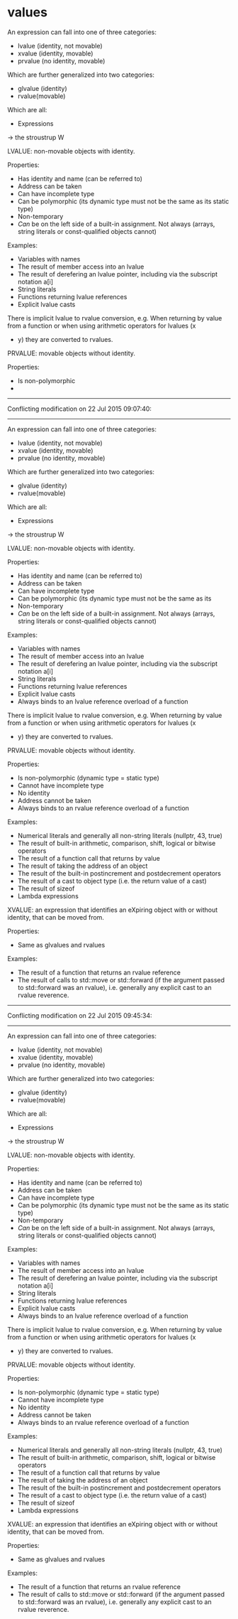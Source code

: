 # values

An expression can fall into one of three categories:

-   lvalue (identity, not movable)
-   xvalue (identity, movable)
-   prvalue (no identity, movable)

Which are further generalized into two categories:

-   glvalue (identity)
-   rvalue(movable)

Which are all:

-   Expressions

-> the stroustrup W

LVALUE: non-movable objects with identity.

Properties:

-   Has identity and name (can be referred to) 
-   Address can be taken
-   Can have incomplete type
-   Can be polymorphic (its dynamic type must not be the same as its
    static type)
-   Non-temporary
-   _Can_ be on the left side of a built-in assignment. Not always
    (arrays, string literals or const-qualified objects cannot)

Examples:

-   Variables with names
-   The result of member access into an lvalue
-   The result of derefering an lvalue pointer, including via the
    subscript notation a[i]
-   String literals
-   Functions returning lvalue references
-   Explicit lvalue casts

There is implicit lvalue to rvalue conversion, e.g. When returning by
value from a function or when using arithmetic operators for lvalues (x
+ y) they are converted to rvalues. 

PRVALUE: movable objects without identity.

Properties: 

-   Is non-polymorphic
-   

------------------------------------------------------------------------

Conflicting modification on 22 Jul 2015 09:07:40:

------------------------------------------------------------------------

An expression can fall into one of three categories:

-   lvalue (identity, not movable)
-   xvalue (identity, movable)
-   prvalue (no identity, movable)

Which are further generalized into two categories:

-   glvalue (identity)
-   rvalue(movable)

Which are all:

-   Expressions

-> the stroustrup W

LVALUE: non-movable objects with identity.

Properties:

-   Has identity and name (can be referred to) 
-   Address can be taken
-   Can have incomplete type
-   Can be polymorphic (its dynamic type must not be the same as its 
-   Non-temporary
-   _Can_ be on the left side of a built-in assignment. Not always
    (arrays, string literals or const-qualified objects cannot)

Examples:

-   Variables with names
-   The result of member access into an lvalue
-   The result of derefering an lvalue pointer, including via the
    subscript notation a[i]
-   String literals
-   Functions returning lvalue references
-   Explicit lvalue casts
-   Always binds to an lvalue reference overload of a function

There is implicit lvalue to rvalue conversion, e.g. When returning by
value from a function or when using arithmetic operators for lvalues (x
+ y) they are converted to rvalues. 

PRVALUE: movable objects without identity.

Properties: 

-   Is non-polymorphic (dynamic type = static type)
-   Cannot have incomplete type
-   No identity
-   Address cannot be taken
-   Always binds to an rvalue reference overload of a function

Examples:

-   Numerical literals and generally all non-string literals (nullptr,
    43, true)
-   The result of built-in arithmetic, comparison, shift, logical or
    bitwise operators
-   The result of a function call that returns by value
-   The result of taking the address of an object
-   The result of the built-in postincrement and postdecrement operators
-   The result of a cast to object type (i.e. the return value of
    a cast)
-   The result of sizeof
-   Lambda expressions

XVALUE: an expression that identifies an eXpiring object with or without
identity, that can be moved from.

Properties:

-   Same as glvalues and rvalues

Examples:

-   The result of a function that returns an rvalue reference
-   The result of calls to std::move or std::forward (if the argument
    passed to std::forward was an rvalue), i.e. generally any explicit
    cast to an rvalue reverence.

------------------------------------------------------------------------

Conflicting modification on 22 Jul 2015 09:45:34:

------------------------------------------------------------------------

An expression can fall into one of three categories:

-   lvalue (identity, not movable)
-   xvalue (identity, movable)
-   prvalue (no identity, movable)

Which are further generalized into two categories:

-   glvalue (identity)
-   rvalue(movable)

Which are all:

-   Expressions

-> the stroustrup W

LVALUE: non-movable objects with identity.

Properties:

-   Has identity and name (can be referred to) 
-   Address can be taken
-   Can have incomplete type
-   Can be polymorphic (its dynamic type must not be the same as its
    static type)
-   Non-temporary
-   _Can_ be on the left side of a built-in assignment. Not always
    (arrays, string literals or const-qualified objects cannot)

Examples:

-   Variables with names
-   The result of member access into an lvalue
-   The result of derefering an lvalue pointer, including via the
    subscript notation a[i]
-   String literals
-   Functions returning lvalue references
-   Explicit lvalue casts
-   Always binds to an lvalue reference overload of a function

There is implicit lvalue to rvalue conversion, e.g. When returning by
value from a function or when using arithmetic operators for lvalues (x
+ y) they are converted to rvalues. 

PRVALUE: movable objects without identity.

Properties: 

-   Is non-polymorphic (dynamic type = static type)
-   Cannot have incomplete type
-   No identity
-   Address cannot be taken
-   Always binds to an rvalue reference overload of a function

Examples:

-   Numerical literals and generally all non-string literals (nullptr,
    43, true)
-   The result of built-in arithmetic, comparison, shift, logical or
    bitwise operators
-   The result of a function call that returns by value
-   The result of taking the address of an object
-   The result of the built-in postincrement and postdecrement operators
-   The result of a cast to object type (i.e. the return value of
    a cast)
-   The result of sizeof
-   Lambda expressions

XVALUE: an expression that identifies an eXpiring object with or without
identity, that can be moved from.

Properties:

-   Same as glvalues and rvalues

Examples:

-   The result of a function that returns an rvalue reference
-   The result of calls to std::move or std::forward (if the argument
    passed to std::forward was an rvalue), i.e. generally any explicit
    cast to an rvalue reverence.


